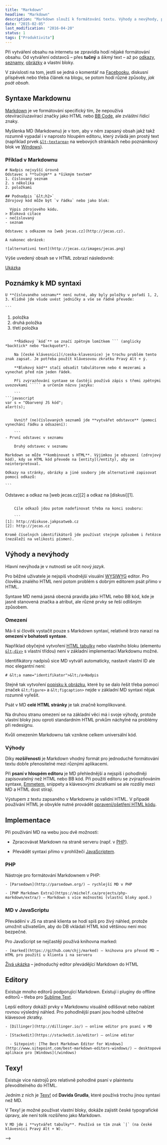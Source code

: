 ```yaml
---
title: "Markdown"
headline: "Markdown"
description: "Markdown slouží k formátování textu. Výhody a nevýhody, popis syntaxe."
date: "2015-02-05"
last_modification: "2016-04-20"
status: 1
tags: ["Produktivita"]
---
```


Při vytváření obsahu na internetu se zpravidla hodí nějaké formátování obsahu. Od vytváření odstavců – přes **tučný** a *šikmý* text – až po [odkazy](/odkaz), [seznamy](/seznamy), [obrázky](/obrazky) a vlastní bloky.

V závislosti na tom, jestli se jedná o komentář na [Facebooku](/facebook), diskusní příspěvek nebo třeba článek na blogu, se potom hodí různé způsoby, *jak psát obsah*.

## Syntaxe Markdownu

[Markdown](http://daringfireball.net/projects/markdown/) je ve formátování specifický tím, že nepoužívá otevírací/uzavírací značky jako HTML nebo [BB Code](/bb-code), ale zvláštní řídicí znaky.

Myšlenka MD (Markdownu) je v tom, aby v něm zapsaný obsah jakž takž rozumně vypadal i v naprosto hloupém editoru, který zvládá jen prostý text (například prvek [`&lt;textarea>`](/textarea) na webových stránkách nebo poznámkový blok ve [Windows](/windows)).

### Příklad v Markdownu

```
# Nadpis nejvyšší úrovně
Odstavec s **tučným** a *šikmým textem*
1. číslovaný seznam
2. s několika
2. položkami

## Podnadpis `&lt;h2>`
Zdrojový kód může být `v řádku` nebo jako blok:

  Výpis zdrojového kódu.
> Bloková citace
- nečíslovaný
- seznam

Odstavec s odkazem na [web jecas.cz](http://jecas.cz).

A nakonec obrázek:

![alternativní text](http://jecas.cz/images/jecas.png)
```

Výše uvedený obsah se v HTML zobrazí následovně:

[Ukázka](http://kod.djpw.cz/ymvb)

## Poznámky k MD syntaxi

    U **číslovaného seznamu** není nutné, aby byly položky v pořadí 1, 2, 3. Klidně jde všude uvést jedničky a vše se řádně převede:

    ```
1. položka
1. druhá položka
1. třetí položka
```

    **Řádkový `kód`** se značí zpětným lomítkem ``` (anglicky *backtick* nebo *backquote*).

    Na [české klávesnici](/ceska-klavesnice) je trochu problém tento znak zapsat. Je potřeba použít klávesovou zkratku Pravý Alt + ý.

    **Blokový kód** stačí odsadit tabulátorem nebo 4 mezerami a vynechat před ním jeden řádek.

    Při zvýrazňování syntaxe se častěji používá zápis s třemi zpětnými uvozovkami ````` a určením názvu jazyku:

    ```
```javascript
var s = "Obarvený JS kód";
alert(s);
```
```

    Uvnitř (ne)číslovaných seznamů jde **vytvářet odstavce** (pomocí vynechání řádku a odsazení):

    ```
- První odstavec v seznamu
    
    Druhý odstavec v seznamu
```

    Markdown se může **kombinovat s HTML**. Výjimkou je odsazení (zdrojový kód), kdy se HTML kód převede na [entity](/entity), aby se neinterpretoval.

    Odkazy na stránky, obrázky a jiné soubory jde alternativně zapisovat pomocí odkazů:

    ```
Odstavec a odkaz na [web jecas.cz][2] a odkaz na [diskusi][1].
```

    Cíle odkazů jdou potom nadefinovat třeba na konci souboru:

    ```
[1]: http://diskuse.jakpsatweb.cz
[2]: http://jecas.cz
```

    Kromě číselných identifikátorů jde používat stejným způsobem i řetězce (nezáleží na velikosti písmen).

## Výhody a nevýhody

Hlavní nevýhoda je v nutnosti se učit nový *jazyk*.

Pro běžné uživatele je nejspíš vhodnější visuální [WYSIWYG](/wysiwyg) editor. Pro člověka znalého HTML není potom problém s dobrým editorem psát přímo v HTML.

Syntaxe MD nemá jasná obecná pravidla jako HTML nebo BB kód, kde je jasně stanovená značka a atribut, ale různé prvky se řeší odlišným způsobem.

### Omezení

Má-li si člověk vystačit pouze s Markdown syntaxí, relativně brzo narazí na **omezení v bohatosti syntaxe**.

Například obyčejné vytvoření [HTML tabulky](/html-tabulky) nebo vlastního bloku (elementu [`&lt;div>`](/div-span#div) s vlastní třídou) není v základní implementaci Markdownu možné.

Identifikátory nadpisů sice MD vytváří automaticky, nastavit vlastní ID ale moc elegantní není:

```
# &lt;a name="identifikator">&lt;/a>Nadpis
```

Stejně tak vytvoření [popisku k obrázku](/popis-obrazku), které by se dalo řešit třeba pomocí značek `&lt;figure>` a `&lt;figcaption>` nejde v základní MD syntaxi nějak rozumně vyřešit.

Psát v MD **celé HTML stránky** je tak značně komplikované.

Na druhou stranu omezení se na základní věci má i svoje výhody, protože vlastní bloky jsou oproti standardním HTML prvkům náchylné na problémy při redesignu.

Kvůli omezením Markdownu tak vznikne celkem universální kód.

### Výhody

Díky **rozšířenosti** je Markdown vhodný formát pro jednoduché formátování textu dobře přenositelné mezi různými aplikacemi.

Při **psaní v hloupém editoru** je MD přehlednější a nejspíš i pohodlněji zapisovatelný než HTML nebo BB kód. Při použití editoru se zvýrazňováním syntaxe, [Emmetem](/emmet), snippety a klávesovými zkratkami se ale rozdíly mezi MD a HTML dost stírají.

Výstupem z textu zapsaného v Markdownu je validní HTML. V případě používání HTML je obvykle nutné provádět [opravení/ošetření HTML kódu](/vycisteni-kodu).

## Implementace

Při používání MD na webu jsou dvě možnosti:

  - Zpracovávat Markdown na straně serveru (např. v [PHP](/php)).

  - Převádět syntaxi přímo v prohlížeči [JavaScriptem](/js).

### PHP

Nástroje pro formátování Markdownem v PHP:

    - [Parsedown](http://parsedown.org/) – rychlejší MD v PHP

    - [PHP Markdown Extra](https://michelf.ca/projects/php-markdown/extra/) – Markdown s více možnostmi (vlastní bloky apod.)

### MD v JavaScriptu

Převádění v JS na straně klienta se hodí spíš pro živý náhled, protože umožnit uživatelům, aby do DB vkládali HTML kód většinou není moc bezpečné.

Pro JavaScript se nejčastěji používá knihovna marked:

    - [marked](https://github.com/chjj/marked) – knihovna pro převod MD → HTML pro použití u klienta i na serveru

[Živá ukázka](http://kod.djpw.cz/zpvb) – jednoduchý editor převádějící Markdown do HTML

## Editory

Existuje mnoho editorů podporující Markdown. Existují i pluginy do offline editorů – třeba pro [Sublime Text](/st).

Lepší editory dokáží prvky v Markdownu visuálně odlišovat nebo nabízet rovnou výsledný náhled. Pro pohodlnější psaní jsou hodně užitečné klávesové zkratky.

    - [Dillinger](http://dillinger.io/) – online editor pro psaní v MD

    - [Stackedit](https://stackedit.io/editor) – online editor

      - Sitepoint: [The Best Markdown Editor for Windows](http://www.sitepoint.com/best-markdown-editors-windows/) – desktopové aplikace pro [Windows](/windows)

## Texy!

Existuje více nástrojů pro relativně pohodlné psaní v plaintextu převoditelného do HTML.

Jedním z nich je [Texy!](https://texy.info/cs/) od **Davida Grudla**, které používá trochu jinou syntaxi než MD.

V Texy! je možné používat vlastní bloky, dokáže zajistit české typografické úpravy, ale není tolik rozšířeno jako Markdown.

    V MD jde i **vytvářet tabulky**. Používá se tím znak `|` (na české klávesnici Pravý Alt + W).

-->